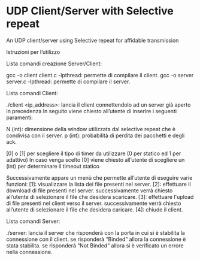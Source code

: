 # UDP Client/Server with Selective repeat
An UDP client/server using Selective repeat for affidable transmission

Istruzioni per l’utilizzo

Lista comandi creazione Server/Client:

gcc -o client client.c  -lpthread: permette di compilare il client.
gcc -o server server.c  -lpthread: permette di compilare il server.


Lista comandi Client:

./client  <ip_address>: lancia il client connettendolo ad un server già aperto in precedenza
In seguito viene chiesto all’utente di inserire i seguenti paramenti:

N (int): dimensione della window utilizzata dal selective repeat che è condivisa con il server.
p (int): probabilità di perdita dei pacchetti e degli ack.

[0] o [1] per scegliere il tipo di timer da utilizzare (0 per statico ed 1 per adattivo)
    In caso venga scelto [0] viene chiesto all’utente di scegliere un (int) per determinare il timeout statico

Successivamente appare un menù che permette all’utente di eseguire varie funzioni:
[1]: visualizzare la lista dei file presenti nel server.
[2]: effettuare il download di file presenti nel server.
successivamente verrà chiesto all’utente di selezionare il file che desidera scaricare.
[3]: effettuare l'upload di file presenti nel client verso il server.
successivamente verrà chiesto all’utente di selezionare il file che desidera caricare.
[4]: chiude il client.


Lista comandi Server:

./server: lancia il server che risponderà con la porta in cui si è stabilita la connessione con il client.
       se risponderà “Binded” allora la connessione è stata stabilita.
       se risponderà “Not Binded” allora si è verificato un errore nella connessione.

